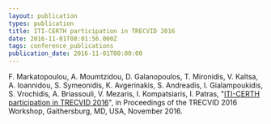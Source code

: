 ```yaml
---
layout: publication
types: publication
title: ITI-CERTH participation in TRECVID 2016
date: 2016-11-01T08:01:56.000Z
tags: conference_publications
publication_date: 2016-11-01T00:00:00
---
```

F. Markatopoulou, A. Moumtzidou, D. Galanopoulos, T. Mironidis, V. Kaltsa, A. Ioannidou, S. Symeonidis, K. Avgerinakis, S. Andreadis, I. Gialampoukidis, S. Vrochidis, A. Briassouli, V. Mezaris, I. Kompatsiaris, I. Patras, "[ITI-CERTH participation in TRECVID 2016](https://zenodo.org/record/200498#.X2BykcBS9PZ)", in Proceedings of the TRECVID 2016 Workshop, Gaithersburg, MD, USA, November 2016.